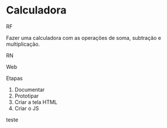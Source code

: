 # Calculadora
RF

Fazer uma calculadora com as operações de soma, subtração e multiplicação. 

RN

Web


Etapas 
1) Documentar
2) Prototipar
3) Criar a tela HTML
4) Criar o JS


teste